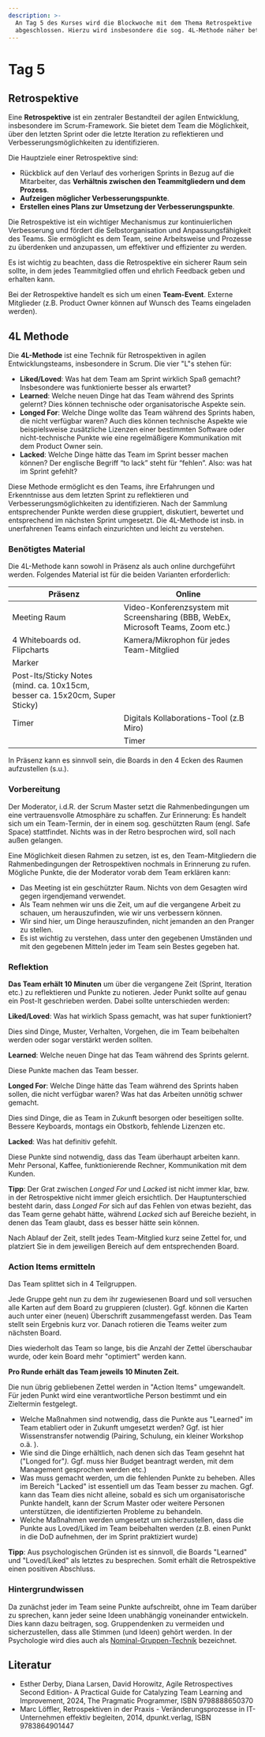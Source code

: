 ```yaml
---
description: >-
  An Tag 5 des Kurses wird die Blockwoche mit dem Thema Retrospektive
  abgeschlossen. Hierzu wird insbesondere die sog. 4L-Methode näher betrachtet.
---
```


# Tag 5

## Retrospektive

Eine **Retrospektive** ist ein zentraler Bestandteil der agilen Entwicklung, insbesondere im Scrum-Framework. Sie bietet dem Team die Möglichkeit, über den letzten Sprint oder die letzte Iteration zu reflektieren und Verbesserungsmöglichkeiten zu identifizieren.

Die Hauptziele einer Retrospektive sind:

* Rückblick auf den Verlauf des vorherigen Sprints in Bezug auf die Mitarbeiter, das **Verhältnis zwischen den Teammitgliedern und dem Prozess**.
* **Aufzeigen möglicher Verbesserungspunkte**.
* **Erstellen eines Plans zur Umsetzung der Verbesserungspunkte**.

Die Retrospektive ist ein wichtiger Mechanismus zur kontinuierlichen Verbesserung und fördert die Selbstorganisation und Anpassungsfähigkeit des Teams. Sie ermöglicht es dem Team, seine Arbeitsweise und Prozesse zu überdenken und anzupassen, um effektiver und effizienter zu werden.

Es ist wichtig zu beachten, dass die Retrospektive ein sicherer Raum sein sollte, in dem jedes Teammitglied offen und ehrlich Feedback geben und erhalten kann.

Bei der Retrospektive handelt es sich um einen **Team-Event**. Externe Mitglieder (z.B. Product Owner können auf Wunsch des Teams eingeladen werden).

## 4L Methode

Die **4L-Methode** ist eine Technik für Retrospektiven in agilen Entwicklungsteams, insbesondere in Scrum. Die vier "L"s stehen für:

* **Liked/Loved**: Was hat dem Team am Sprint wirklich Spaß gemacht? Insbesondere was funktionierte besser als erwartet?
* **Learned**: Welche neuen Dinge hat das Team während des Sprints gelernt? Dies können technische oder organisatorische Aspekte sein.
* **Longed For**: Welche Dinge wollte das Team während des Sprints haben, die nicht verfügbar waren? Auch dies können technische Aspekte wie beispielsweise zusätzliche Lizenzen einer bestimmten Software oder nicht-technische Punkte wie eine regelmäßigere Kommunikation mit dem Product Owner sein.
* **Lacked**: Welche Dinge hätte das Team im Sprint besser machen können? Der englische Begriff “to lack” steht für “fehlen”. Also: was hat im Sprint gefehlt?

Diese Methode ermöglicht es den Teams, ihre Erfahrungen und Erkenntnisse aus dem letzten Sprint zu reflektieren und Verbesserungsmöglichkeiten zu identifizieren.  Nach der Sammlung entsprechender Punkte werden diese gruppiert, diskutiert, bewertet und entsprechend im nächsten Sprint umgesetzt. Die 4L-Methode ist insb. in unerfahrenen Teams einfach einzurichten und leicht zu verstehen.

### Benötigtes Material

Die 4L-Methode kann sowohl in Präsenz als auch online durchgeführt werden. Folgendes Material ist für die beiden Varianten erforderlich:&#x20;



| Präsenz                                                                     | Online                                                                            |
| --------------------------------------------------------------------------- | --------------------------------------------------------------------------------- |
| Meeting Raum                                                                | Video-Konferenzsystem mit Screensharing (BBB, WebEx, Microsoft Teams, Zoom etc.)  |
| 4 Whiteboards od. Flipcharts                                                | Kamera/Mikrophon für jedes Team-Mitglied                                          |
| Marker                                                                      |                                                                                   |
| Post-Its/Sticky Notes (mind. ca. 10x15cm, besser ca. 15x20cm, Super Sticky) |                                                                                   |
| Timer                                                                       | Digitals Kollaborations-Tool (z.B Miro)                                           |
|                                                                             | Timer                                                                             |

In Präsenz kann es sinnvoll sein, die Boards in den 4 Ecken des Raumen aufzustellen (s.u.). &#x20;

### Vorbereitung

Der Moderator, i.d.R. der Scrum Master setzt die Rahmenbedingungen um eine vertrauensvolle Atmosphäre zu schaffen. Zur Erinnerung: Es handelt sich um ein Team-Termin, der in einem sog. geschützten Raum (engl. Safe Space) stattfindet. Nichts was in der Retro besprochen wird, soll nach außen gelangen.&#x20;

Eine Möglichkeit diesen Rahmen zu setzen, ist es, den Team-Mitgliedern die Rahmenbedingungen der Retrospektiven nochmals in Erinnerung zu rufen. Mögliche Punkte, die der Moderator vorab dem Team erklären kann:&#x20;

* Das Meeting ist ein geschützter Raum. Nichts von dem Gesagten wird gegen irgendjemand verwendet.&#x20;
* Als Team nehmen wir uns die Zeit, um auf die vergangene Arbeit zu schauen, um herauszufinden, wie wir uns verbessern können.
* Wir sind hier, um Dinge herauszufinden, nicht jemanden an den Pranger zu stellen.
* Es ist wichtig zu verstehen, dass unter den gegebenen Umständen und mit den gegebenen Mitteln jeder im Team sein Bestes gegeben hat.&#x20;

### Reflektion

**Das Team erhält 10 Minuten** um über die vergangene Zeit (Sprint, Iteration etc.)  zu reflektieren und Punkte zu notieren. Jeder Punkt sollte auf genau ein Post-It geschrieben werden. Dabei sollte unterschieden werden:&#x20;

**Liked/Loved**: Was hat wirklich Spass gemacht, was hat super funktioniert?

Dies sind Dinge, Muster, Verhalten, Vorgehen, die im Team beibehalten werden oder sogar verstärkt werden sollten.&#x20;

**Learned**: Welche neuen Dinge hat das Team während des Sprints gelernt.

Diese Punkte machen das Team besser.&#x20;

**Longed For**: Welche Dinge hätte das Team während des Sprints haben sollen, die nicht verfügbar waren? Was hat das Arbeiten unnötig schwer gemacht.

Dies sind Dinge, die as Team in Zukunft besorgen oder beseitigen sollte. Bessere Keyboards, montags ein Obstkorb, fehlende Lizenzen etc.&#x20;

**Lacked**: Was hat definitiv gefehlt.

Diese Punkte sind notwendig, dass das Team überhaupt arbeiten kann. Mehr Personal, Kaffee, funktionierende Rechner, Kommunikation mit dem Kunden.&#x20;

**Tipp**: Der Grat zwischen _Longed For_ und _Lacked_ ist nicht immer klar, bzw. in der Retrospektive nicht immer gleich ersichtlich.  Der Hauptunterschied besteht darin, dass _Longed For_ sich auf das Fehlen von etwas bezieht, das das Team gerne gehabt hätte, während _Lacked_ sich auf Bereiche bezieht, in denen das Team glaubt, dass es besser hätte sein können.

Nach Ablauf der Zeit, stellt jedes Team-Mitglied kurz seine Zettel for, und platziert Sie in dem jeweiligen Bereich auf dem entsprechenden Board.&#x20;

### Action Items ermitteln

Das Team splittet sich in 4 Teilgruppen.

Jede Gruppe geht nun zu dem ihr zugewiesenen Board und soll versuchen alle Karten auf dem Board zu gruppieren (cluster). Ggf. können die Karten auch unter einer (neuen) Überschrift zusammengefasst werden. Das Team stellt sein Ergebnis kurz vor. Danach rotieren die Teams weiter zum nächsten Board.&#x20;

Dies wiederholt das Team so lange, bis die Anzahl der Zettel überschaubar wurde, oder kein Board mehr "optimiert" werden kann.&#x20;

**Pro Runde erhält das Team jeweils 10 Minuten Zeit.**

Die nun übrig gebliebenen Zettel werden in "Action Items" umgewandelt. Für jeden Punkt wird eine verantwortliche Person bestimmt und ein Zieltermin festgelegt.&#x20;

* Welche Maßnahmen sind notwendig, dass die Punkte aus "Learned" im Team etabliert oder in Zukunft umgesetzt werden? Ggf. ist hier Wissenstransfer notwendig (Pairing, Schulung, ein kleiner Workshop o.ä. ).
* Wie sind die Dinge erhältlich, nach denen sich das Team gesehnt hat ("Longed for"_)._ Ggf. muss hier Budget beantragt werden, mit dem Management gesprochen werden etc.)
* Was muss gemacht werden, um die fehlenden Punkte zu beheben. Alles im Bereich "Lacked" ist essentiell um das Team besser zu machen. Ggf. kann das Team dies nicht alleine, sobald es sich um organisatorische Punkte handelt, kann der Scrum Master oder weitere Personen unterstützen, die identifizierten Probleme zu behandeln.
* Welche Maßnahmen werden umgesetzt um sicherzustellen, dass die Punkte aus Loved/Liked im Team beibehalten werden (z.B. einen Punkt in die DoD aufnehmen, der im Sprint praktiziert wurde)

**Tipp**: Aus psychologischen Gründen ist es sinnvoll, die Boards "Learned" und "Loved/Liked" als letztes zu besprechen. Somit erhält die Retrospektive einen positiven Abschluss.

### Hintergrundwissen

Da zunächst jeder im Team seine Punkte aufschreibt, ohne im Team darüber zu sprechen, kann jeder seine Ideen unabhängig voneinander entwickeln. Dies kann dazu beitragen, sog. Gruppendenken zu vermeiden und sicherzustellen, dass alle Stimmen (und Ideen) gehört werden. In der Psychologie wird dies auch als [Nominal-Gruppen-Technik](https://de.wikipedia.org/wiki/Nominal-Group-Technique) bezeichnet.

## Literatur

* Esther Derby, Diana Larsen, David Horowitz, Agile Retrospectives Second Edition- A Practical Guide for Catalyzing Team Learning and Improvement, 2024, The Pragmatic Programmer, ISBN 9798888650370
* Marc Löffler, Retrospektiven in der Praxis - Veränderungsprozesse in IT-Unternehmen effektiv begleiten, 2014, dpunkt.verlag, ISBN 9783864901447
